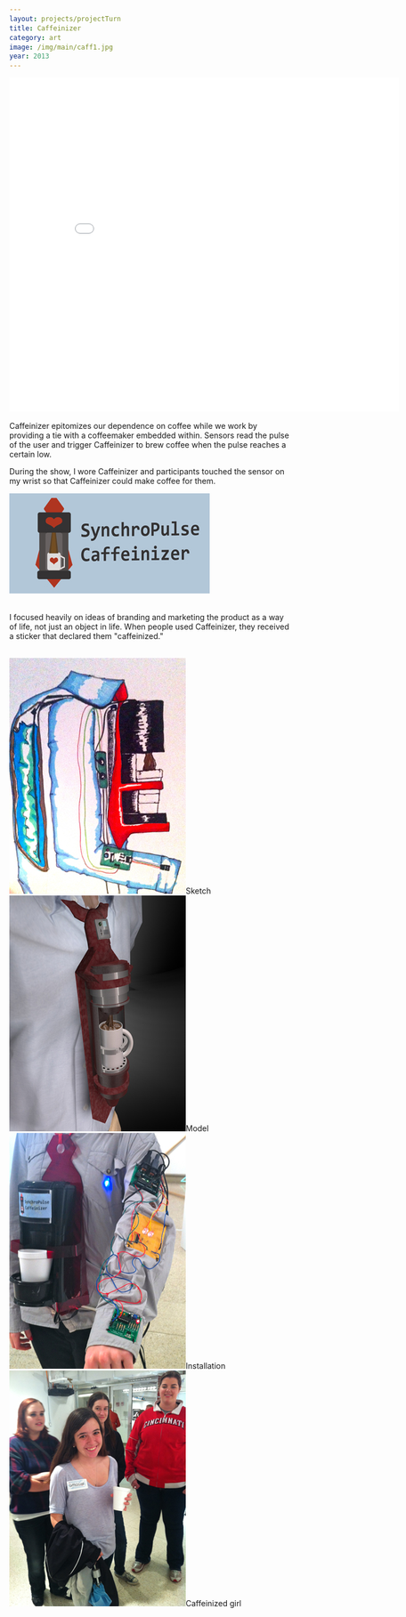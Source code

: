 ```yaml
---
layout: projects/projectTurn
title: Caffeinizer
category: art
image: /img/main/caff1.jpg
year: 2013
---
```




<iframe src="//player.vimeo.com/video/56205705?title=0&amp;byline=0&amp;portrait=0" width="700" height="600" frameborder="0" webkitallowfullscreen mozallowfullscreen allowfullscreen></iframe>


<br>
<div>
<p>Caffeinizer epitomizes our dependence on coffee while we work by providing a tie with a coffeemaker embedded within. Sensors read the pulse of the user and trigger Caffeinizer to brew coffee when the pulse reaches a certain low.</p>

<p>During the show, I wore Caffeinizer and participants touched the sensor on my wrist so that Caffeinizer could make coffee for them.</p>
</div>

<div>
<img src="/img/caff5.jpg">
</div>

<br>
<p>I focused heavily on ideas of branding and marketing the product as a way of life, not just an object in life. When people used Caffeinizer, they received a sticker that declared them "caffeinized."</p>

<br>


<div class="row">
<div class="col-md-3">
<img src="/img/caff3.jpg">Sketch
</div>
<div class="col-md-3">
<img src="/img/caff7.jpg">Model
</div>
<div class="col-md-3">
<img src="/img/caff1.jpg">Installation
</div>
<div class="col-md-3">
<img src="/img/caff6.jpg">Caffeinized girl
</div>
</div>
